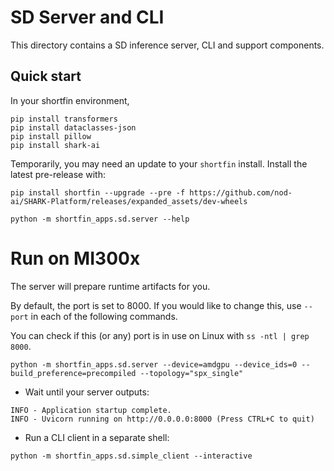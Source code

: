 # SD Server and CLI

This directory contains a SD inference server, CLI and support components.


## Quick start

In your shortfin environment,
```
pip install transformers
pip install dataclasses-json
pip install pillow
pip install shark-ai

```

Temporarily, you may need an update to your `shortfin` install.
Install the latest pre-release with:
```
pip install shortfin --upgrade --pre -f https://github.com/nod-ai/SHARK-Platform/releases/expanded_assets/dev-wheels
```

```
python -m shortfin_apps.sd.server --help
```

# Run on MI300x
The server will prepare runtime artifacts for you.

By default, the port is set to 8000. If you would like to change this, use `--port` in each of the following commands.

You can check if this (or any) port is in use on Linux with `ss -ntl | grep 8000`.

```
python -m shortfin_apps.sd.server --device=amdgpu --device_ids=0 --build_preference=precompiled --topology="spx_single"
```
 - Wait until your server outputs:
```
INFO - Application startup complete.
INFO - Uvicorn running on http://0.0.0.0:8000 (Press CTRL+C to quit)
```
 - Run a CLI client in a separate shell:
```
python -m shortfin_apps.sd.simple_client --interactive
```
